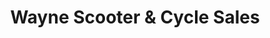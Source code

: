 ---
title: "Wayne Scooter & Cycle Sales"
url: /wayne/wayne-scooter-and-cycle-sales/
shop: motorcycle
---